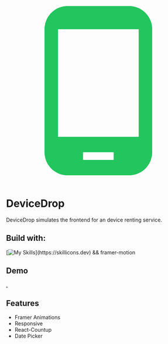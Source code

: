 <?xml version="1.0" encoding="UTF-8" standalone="no"?>
<!DOCTYPE svg PUBLIC "-//W3C//DTD SVG 1.1//EN" "http://www.w3.org/Graphics/SVG/1.1/DTD/svg11.dtd">
<svg xmlns="http://www.w3.org/2000/svg" version="1.1" viewBox="0.00 0.00 1448.00 1448.00">
<path fill="#22c55e" d="
  M 1143.25 206.19
  Q 1145.86 218.43 1146.16 231.00
  Q 1146.17 231.58 1146.50 232.10
  Q 1146.77 232.52 1146.77 233.02
  Q 1146.77 721.38 1146.77 1209.75
  Q 1146.77 1235.46 1138.07 1262.31
  C 1124.37 1304.58 1095.63 1340.13 1057.75 1362.77
  Q 1024.56 1382.61 985.21 1387.00
  Q 977.52 1387.86 965.24 1387.86
  Q 724.12 1387.91 482.99 1387.87
  Q 470.94 1387.87 463.04 1387.02
  C 413.84 1381.73 369.47 1356.35 339.46 1317.98
  Q 308.20 1278.00 302.34 1226.51
  Q 302.24 1225.65 302.02 1220.50
  C 301.90 1217.73 301.23 1215.08 301.23 1212.48
  Q 301.23 722.97 301.23 233.45
  C 301.23 232.23 301.97 231.45 301.93 230.28
  Q 301.81 226.90 302.28 222.48
  Q 305.40 193.05 317.49 166.67
  Q 340.28 116.95 384.83 88.57
  Q 416.76 68.22 454.22 62.03
  Q 461.54 60.82 467.50 60.74
  C 469.08 60.71 470.16 60.12 471.51 60.12
  Q 723.08 60.12 974.65 60.12
  Q 976.25 60.12 979.29 60.61
  C 981.34 60.94 983.72 60.84 985.54 61.05
  Q 1025.96 65.70 1059.19 86.06
  Q 1114.98 120.23 1137.24 183.05
  Q 1139.06 188.19 1140.58 194.53
  Q 1142.17 201.11 1143.25 206.19
  Z
  M 1040.75 242.02
  A 0.26 0.26 0.0 0 0 1040.49 241.76
  L 407.51 241.76
  A 0.26 0.26 0.0 0 0 407.25 242.02
  L 407.25 1085.74
  A 0.26 0.26 0.0 0 0 407.51 1086.00
  L 1040.49 1086.00
  A 0.26 0.26 0.0 0 0 1040.75 1085.74
  L 1040.75 242.02
  Z
  M 844.23 1207.16
  A 0.28 0.28 0.0 0 0 843.95 1206.88
  L 604.05 1206.88
  A 0.28 0.28 0.0 0 0 603.77 1207.16
  L 603.77 1266.72
  A 0.28 0.28 0.0 0 0 604.05 1267.00
  L 843.95 1267.00
  A 0.28 0.28 0.0 0 0 844.23 1266.72
  L 844.23 1207.16
  Z"
/>
</svg>

# DeviceDrop

DeviceDrop simulates the frontend for an device renting service.

## Build with:

[![My Skills](https://skillicons.dev/icons?i=js,nextjs,react,tailwind,)](https://skillicons.dev) && framer-motion

## Demo

[.](https://devicedrop.vercel.app/)


## Features

- Framer Animations
- Responsive
- React-Countup
- Date Picker
